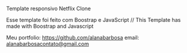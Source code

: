 Template responsivo Netflix Clone

Esse template foi feito com Boostrap e JavaScript //
This Template has made with Boostrap and Javascript


Meu portfolio: https://github.com/alanabarbosa
email: alanabarbosacontato@gmail.com
